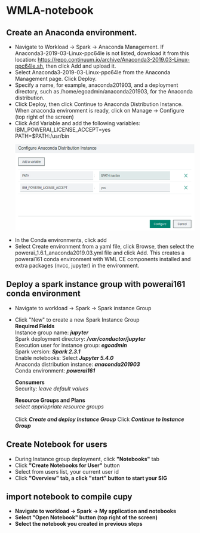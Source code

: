 # WMLA-notebook

## Create an Anaconda environment.

   * Navigate to Workload -> Spark -> Anaconda Management. If Anaconda3-2019-03-Linux-ppc64le is not listed, download it from this location: https://repo.continuum.io/archive/Anaconda3-2019.03-Linux-ppc64le.sh, then click Add and upload it.
   * Select Anaconda3-2019-03-Linux-ppc64le from the Anaconda Management page. Click Deploy.
   * Specify a name, for example, anaconda201903, and a deployment directory, such as /home/egoadmin/anaconda201903, for the Anaconda distribution.
   * Click Deploy, then click Continue to Anaconda Distribution Instance.<br>
   When anaconda environment is ready, click on Manage -> Configure (top right of the screen)
   * Click Add Variable and add the following variables:<br>
    IBM_POWERAI_LICENSE_ACCEPT=yes <br>
    PATH=$PATH:/usr/bin <br>
    <p align="center">
    <img src="https://github.com/regiscely/WMLA-notebook/blob/master/anaconda_variables.PNG" width="550" height="230">
    </p>
   * In the Conda environments, click add
   * Select Create environment from a yaml file, click Browse, then select the powerai_1.6.1_anaconda2019.03.yml file and click Add.
   This creates a powerai161 conda environment with WML CE components installed and extra packages (nvcc, jupyter) in the environment. 
   
## Deploy a spark instance group with powerai161 conda environment

   * Navigate to workload -> Spark -> Spark instance Group
   * Click "New" to create a new Spark Instance Group  
        <b>Required Fields</b><br>
        Instance group name: <i><b>jupyter</b></i> <br>
        Spark deployment directory: <i><b>/var/conductor/jupyter</b></i> <br>
        Execution user for instance group: <i><b>egoadmin</b></i> <br>
        Spark version: <i><b>Spark 2.3.1 </b></i><br>
        Enable notebooks: Select <i><b>Jupyter 5.4.0 </b></i><br>
             Anaconda distribution instance: <i><b>anaconda201903</b></i> <br>
             Conda environment: <i><b>powerai161</b></i> <br>
        
        <b>Consumers</b><br>
        Security:
             <i>leave default values</i>
        
        <b>Resource Groups and Plans</b><br>
          <i>select appriopriate resource groups</i>
        <br>  
        Click <b><i>Create and deploy Instance Group</i></b> 
        Click <b><i>Continue to Instance Group</i></b> 
         
 ## Create Notebook for users
   * During Instance group deployment, click <b>"Notebooks"</b> tab 
   * Click <b>"Create Notebooks for User"</b> button
   * Select from users list, your current user id
   * Click <b>"Overview"<b> tab, a click <b>"start"</b> button to start your SIG
  
 ## import notebook to compile cupy
   * Navigate to workload -> Spark -> My application and notebooks
   * Select "Open Notebook" button (top right of the screen)
   * Select the notebook you created in previous steps
   
  
